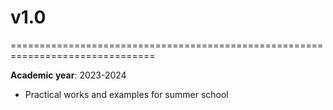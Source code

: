 # v1.0
===============================================================================

**Academic year**: 2023-2024
- Practical works and examples for summer school

